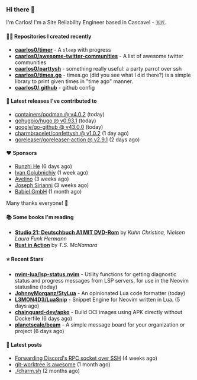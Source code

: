### Hi there 👋

I'm Carlos! I'm a Site Reliability Engineer based in Cascavel - 🇧🇷.

#### 👨‍💻 Repositories I created recently
- **[caarlos0/timer](https://github.com/caarlos0/timer)** - A `sleep` with progress
- **[caarlos0/awesome-twitter-communities](https://github.com/caarlos0/awesome-twitter-communities)** - A list of awesome twitter communities
- **[caarlos0/parttysh](https://github.com/caarlos0/parttysh)** - something really useful: a party parrot over ssh
- **[caarlos0/timea.go](https://github.com/caarlos0/timea.go)** - timea.go (did you see what I did there?) is a simple library to print given times in &#34;time ago&#34; manner.
- **[caarlos0/.github](https://github.com/caarlos0/.github)** - github config

#### 🚀 Latest releases I've contributed to


- [containers/podman @ v4.0.2](https://github.com/containers/podman/releases/tag/v4.0.2) (today)
- [gohugoio/hugo @ v0.93.1](https://github.com/gohugoio/hugo/releases/tag/v0.93.1) (today)
- [google/go-github @ v43.0.0](https://github.com/google/go-github/releases/tag/v43.0.0) (today)
- [charmbracelet/confettysh @ v1.0.2](https://github.com/charmbracelet/confettysh/releases/tag/v1.0.2) (1 day ago)
- [goreleaser/goreleaser-action @ v2.9.1](https://github.com/goreleaser/goreleaser-action/releases/tag/v2.9.1) (2 days ago)

#### ❤️ Sponsors
- [Runzhi He](https://github.com/12f23eddde) (6 days ago)
- [Ivan Golubnichiy](https://github.com/h1kkan) (1 week ago)
- [Avelino](https://github.com/avelino) (3 weeks ago)
- [Joseph Sirianni](https://github.com/jsirianni) (3 weeks ago)
- [Babiel GmbH](https://github.com/babiel) (1 month ago)

Many thanks everyone! 🙏

#### 📚 Some books I'm reading
- **[Studio 21: Deutschbuch A1 MIT DVD-Rom](https://www.goodreads.com/book/show/25495148-studio-21)** by _Kuhn Christina, Nielsen Laura Funk Hermann_
- **[Rust in Action](https://www.goodreads.com/book/show/45731908-rust-in-action)** by _T.S. McNamara_

#### ⭐ Recent Stars


- **[nvim-lua/lsp-status.nvim](https://github.com/nvim-lua/lsp-status.nvim)** - Utility functions for getting diagnostic status and progress messages from LSP servers, for use in the Neovim statusline (today)
- **[JohnnyMorganz/StyLua](https://github.com/JohnnyMorganz/StyLua)** - An opinionated Lua code formatter (today)
- **[L3MON4D3/LuaSnip](https://github.com/L3MON4D3/LuaSnip)** - Snippet Engine for Neovim written in Lua. (5 days ago)
- **[chainguard-dev/apko](https://github.com/chainguard-dev/apko)** - Build OCI images using APK directly without Dockerfile (6 days ago)
- **[planetscale/beam](https://github.com/planetscale/beam)** - A simple message board for your organization or project (6 days ago)

#### 📄 Latest posts
- [Forwarding Discord&#39;s RPC socket over SSH](https://carlosbecker.com/posts/discord-rpc-ssh/) (4 weeks ago)
- [git-worktree is awesome](https://carlosbecker.com/posts/git-worktrees/) (1 month ago)
- [./charm.sh](https://carlosbecker.com/posts/charm/) (2 months ago)
